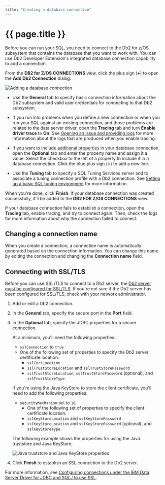 ```yaml
---
title: "Creating a database connection"
---
```


# {{ page.title }}

Before you can run your SQL, you need to connect to the Db2 for z/OS subsystem that contains the database that you want to work with. You can use Db2 Developer Extension's integrated database connection capability to add a connection.

From the **DB2 for Z/OS CONNECTIONS** view, click the plus sign (**+**) to open the **Add Db2 Connection** dialog.

![Adding a database connection]({{site.baseurl}}/assets/images/db2-connection-add-connection.png)

- Use the **General** tab to specify basic connection information about the Db2 subsystem and valid user credentials for connecting to that Db2 subsystem.

- If you run into problems when you define a new connection or when you run your SQL against an existing connection, and those problems are related to the data server driver, open the **Tracing** tab and turn **Enable driver trace** to **On**. See [Opening an issue and providing logs]({{site.baseurl}}/docs/troubleshooting/opening-an-issue-and-providing-logs.html) for more information about the logs that are produced when you enable tracing.

- If you want to include [additional properties](https://www.ibm.com/support/knowledgecenter/SSEPEK_13.0.0/java/src/tpc/imjcc_r0052607.html) in your database connection, open the **Optional** tab and enter the property name and assign it a value. Select the checkbox to the left of a property to include it in a database connection. Click the blue plus sign (**+**) to add a new line.

- Use the **Tuning** tab to specify a SQL Tuning Services server and to associate a tuning connection profile with a Db2 connection. See [Setting up a basic SQL tuning environment]({{site.baseurl}}/docs/tuning-sql-queries/setting-up-a-basic-tuning-environment.html) for more information.

When you're done, click **Finish**. If your database connection was created successfully, it'll be added to the **DB2 FOR Z/OS CONNECTIONS**  view. 

If your database connection fails to establish a connection, open the **Tracing** tab, enable tracing, and try to connect again. Then, check the logs for more information about why the connection failed to connect.

## Changing a connection name

When you create a connection, a connection name is automatically generated based on the connection information. You can change this name by editing the connection and changing the **Connection name** field.

## Connecting with SSL/TLS

Before you can use SSL/TLS to connect to a Db2 server, the [Db2 server must be configured for SSL/TLS](https://www.ibm.com/docs/en/db2-for-zos/13?topic=pdter-encrypting-your-data-secure-socket-layer-ssl-support). If you're not sure if the Db2 server has been configured for SSL/TLS, check with your network administrator.

1. Add or edit a Db2 connection.
2. In the **General** tab, specify the secure port in the **Port** field.
3. In the **Optional** tab, specify the JDBC properties for a secure connection.

   At a minimum, you'll need the following properties:

   - `sslConnection` to `true`
   - One of the following set of properties to specify the Db2 server certificate location:
      - `sslCertLocation`
      - `sslTrustStoreLocation` and `sslTrustStorePassword`
      - `sslTrustStoreLocation`, `sslTrustStorePassword` (optional), and `sslTrustStoreType`

   If you're using the Java KeyStore to store the client certificate, you'll need to add the following properties:

   - `securityMechanism` set to `18`
     - One of the following set of properties to specify the client certificate location:
     - `sslKeyStoreLocation` and `sslKeyStorePassword`
     - `sslKeyStoreLocation` and `sslKeyStorePassword` (optional), and `sslKeyStoreType`

   The following example shows the properties for using the Java truststore and Java KeyStore.

   ![Java truststore and Java KeyStore properties]({{site.baseurl}}/assets/images/db2-connection-ssl-tls.png)

4. Click **Finish** to establish an SSL connection to the Db2 server.

For more information, see [Configuring connections under the IBM Data Server Driver for JDBC and SQLJ to use SSL](https://www.ibm.com/docs/en/db2-for-zos/13?topic=dsdjsss-configuring-connections-under-data-server-driver-jdbc-sqlj-use-ssl).
